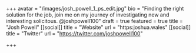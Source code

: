 +++
avatar = "/images/josh_powell_1_ps_edit.jpg"
bio = "Finding the right solution for the job, join me on my journey of investigating new and interesting solicitous. @joshpowell100"
draft = true
featured = true
title = "Josh Powell"
[[social]]
title = "Website"
url = "https:joshua.wales"
[[social]]
title = "Twitter"
url = "https://twitter.com/joshpowell100"

+++
